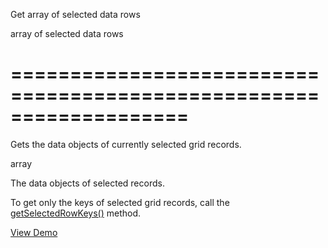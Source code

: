 <!--**
/*-------------------------------------------
    Auto-generated file. Do not modify.
-------------------------------------------

**-->
<!--d-->
Get array of selected data rows
<!--/d-->
<!--rd-->array of selected data rows<!--/rd-->
===================================================================
===================================================================

<!--shortDescription-->
Gets the data objects of currently selected grid records. 
<!--/shortDescription-->

<!--returnType-->array<!--/returnType-->
<!--returnDescription-->
The data objects of selected records.
<!--/returnDescription-->

<!--fullDescription-->
To get only the keys of selected grid records, call the [getSelectedRowKeys()](/Documentation/ApiReference/UI_Widgets/dxDataGrid/Methods/#getSelectedRowKeys) method.

<a href="http://js.devexpress.com/Demos/WidgetsGallery/#demo/datagridgrideditingcell/" class="button orange small fix-width-155" style="margin-right: 20px;" target="_blank">View Demo</a>
<!--/fullDescription-->